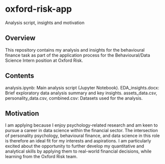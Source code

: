 # oxford-risk-app
Analysis script, insights and motivation

## Overview
This repository contains my analysis and insights for the behavioural finance task as part of the application process for the Behavioural/Data Science Intern position at Oxford Risk.

## Contents
analysis.ipynb: Main analysis script (Jupyter Notebook).
EDA_insights.docx: Brief exploratory data analysis summary and key insights.
assets_data.csv, personality_data.csv, combined.csv: Datasets used for the analysis.

## Motivation 
I am applying because I enjoy psychology-related research and am keen to pursue a career in data science within the financial sector. The intersection of personality psychology, behavioural finance, and data science in this role is therefore an ideal fit for my interests and aspirations. I am particularly excited about the opportunity to further develop my quantitative and analytical skills by applying them to real-world financial decisions, while learning from the Oxford Risk team.
